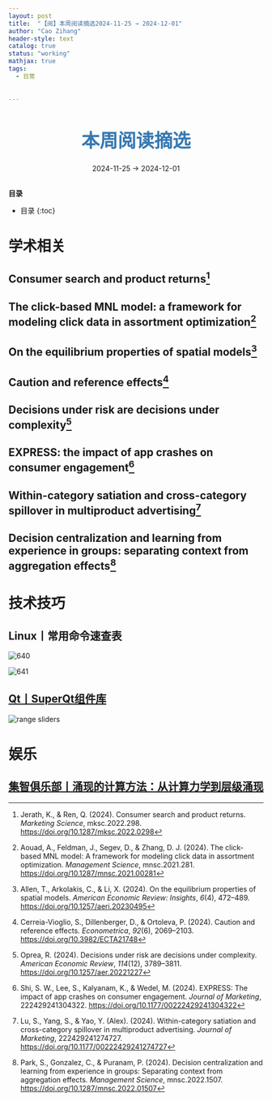 ```yaml
---
layout: post
title:  "【阅】本周阅读摘选2024-11-25 → 2024-12-01"
author: "Cao Zihang"
header-style: text
catalog: true
status: "working"
mathjax: true
tags:
  - 日常
  
  
---
```

<center style="margin-bottom: 20px; margin-top: 50px"><font color="#3879B1" style="line-height: 1.4;font-weight: 700;font-size: 36px;box-sizing: border-box; ">本周阅读摘选</font></center>


<center style=" margin-bottom: 30px;">2024-11-25 → 2024-12-01</center>

<font style="font-weight: bold;">目录</font>

* 目录
{:toc}


# 学术相关

## Consumer search and product returns[^1]



## The click-based MNL model: a framework for modeling click data in assortment optimization[^2]



## On the equilibrium properties of spatial models[^3]



## Caution and reference effects[^4]



## Decisions under risk are decisions under complexity[^5]



## EXPRESS: the impact of app crashes on consumer engagement[^6]



## Within-category satiation and cross-category spillover in multiproduct advertising[^7]



## Decision centralization and learning from experience in groups: separating context from aggregation effects[^8]




# 技术技巧

## Linux丨常用命令速查表

![640](https://img.caozihang.com/img/202412052307872.jpg)

![641](https://img.caozihang.com/img/202412052307383.jpg)

## [Qt丨SuperQt组件库](https://github.com/pyapp-kit/superqt)

![range sliders](https://img.caozihang.com/img/202412052309104.png)

# 娱乐

## [集智俱乐部丨涌现的计算方法：从计算力学到层级涌现](https://mp.weixin.qq.com/s/2bfvddSQRJ17m78-jQpZjA)



[^1]: Jerath, K., & Ren, Q. (2024). Consumer search and product returns. *Marketing Science*, mksc.2022.298. https://doi.org/10.1287/mksc.2022.0298
[^2]: Aouad, A., Feldman, J., Segev, D., & Zhang, D. J. (2024). The click-based MNL model: A framework for modeling click data in assortment optimization. *Management Science*, mnsc.2021.281. https://doi.org/10.1287/mnsc.2021.00281
[^3]: Allen, T., Arkolakis, C., & Li, X. (2024). On the equilibrium properties of spatial models. *American Economic Review: Insights*, *6*(4), 472–489. https://doi.org/10.1257/aeri.20230495
[^4]: Cerreia-Vioglio, S., Dillenberger, D., & Ortoleva, P. (2024). Caution and reference effects. *Econometrica*, *92*(6), 2069–2103. https://doi.org/10.3982/ECTA21748
[^5]: Oprea, R. (2024). Decisions under risk are decisions under complexity. *American Economic Review*, *114*(12), 3789–3811. https://doi.org/10.1257/aer.20221227
[^6]: Shi, S. W., Lee, S., Kalyanam, K., & Wedel, M. (2024). EXPRESS: The impact of app crashes on consumer engagement. *Journal of Marketing*, 222429241304322. https://doi.org/10.1177/00222429241304322
[^7]: Lu, S., Yang, S., & Yao, Y. (Alex). (2024). Within-category satiation and cross-category spillover in multiproduct advertising. *Journal of Marketing*, 222429241274727. https://doi.org/10.1177/00222429241274727
[^8]: Park, S., Gonzalez, C., & Puranam, P. (2024). Decision centralization and learning from experience in groups: Separating context from aggregation effects. *Management Science*, mnsc.2022.1507. https://doi.org/10.1287/mnsc.2022.01507